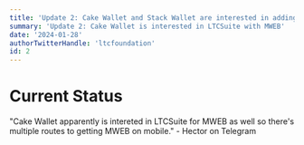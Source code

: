 ```yaml
---
title: 'Update 2: Cake Wallet and Stack Wallet are interested in adding MWEB using LTCSuite'
summary: 'Update 2: Cake Wallet is interested in LTCSuite with MWEB'
date: '2024-01-28'
authorTwitterHandle: 'ltcfoundation'
id: 2
---
```


# Current Status

"Cake Wallet apparently is intereted in LTCSuite for MWEB as well so there's multiple routes to getting MWEB on mobile." - Hector on Telegram
